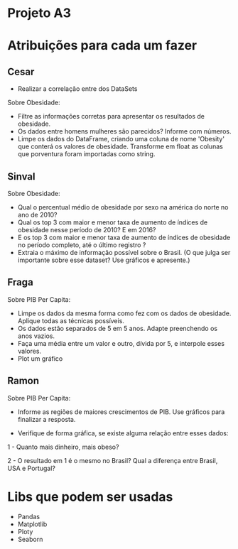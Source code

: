 # Projeto A3

# Atribuições para cada um fazer

## Cesar

-   Realizar a correlação entre dos DataSets

Sobre Obesidade:

-   Filtre as informações corretas para apresentar os resultados de obesidade.
-   Os dados entre homens mulheres são parecidos? Informe com números.
-   Limpe os dados do DataFrame, criando uma coluna de nome 'Obesity' que conterá os valores de obesidade. Transforme em
    float as colunas que porventura foram importadas como string.

## Sinval

Sobre Obesidade:

-   Qual o percentual médio de obesidade por sexo na américa do norte no ano de 2010?
-   Qual os top 3 com maior e menor taxa de aumento de índices de obesidade nesse período de 2010? E em 2016?
-   E os top 3 com maior e menor taxa de aumento de índices de obesidade no período completo, até o último registro ?
-   Extraia o máximo de informação possível sobre o Brasil. (O que julga ser importante sobre esse dataset? Use gráficos
    e apresente.)

## Fraga

Sobre PIB Per Capita:

-   Limpe os dados da mesma forma como fez com os dados de obesidade. Aplique todas as técnicas possíveis.
-   Os dados estão separados de 5 em 5 anos. Adapte preenchendo os anos vazios.
-   Faça uma média entre um valor e outro, dívida por 5, e interpole esses valores.
-   Plot um gráfico

## Ramon

Sobre PIB Per Capita:

-   Informe as regiões de maiores crescimentos de PIB. Use gráficos para finalizar a resposta.

-   Verifique de forma gráfica, se existe alguma relação entre esses dados:

1 - Quanto mais dinheiro, mais obeso?

2 - O resultado em 1 é o mesmo no Brasil? Qual a diferença entre Brasil, USA e Portugal?

# Libs que podem ser usadas

-   Pandas
-   Matplotlib
-   Ploty
-   Seaborn
